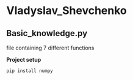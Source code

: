 # Vladyslav_Shevchenko
## Basic_knowledge.py

file containing 7 different functions

__Project setup__

```
pip install numpy
```
